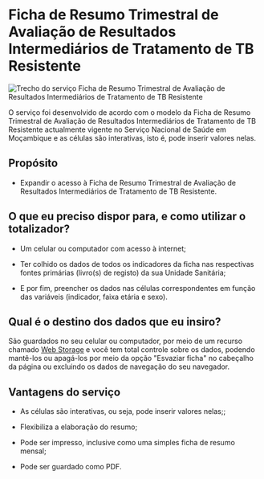 # Ficha de Resumo Trimestral de Avaliação de Resultados Intermediários de Tratamento de TB Resistente

![Trecho do serviço Ficha de Resumo Trimestral de Avaliação de Resultados Intermediários de Tratamento de TB Resistente](imagens/ficha-de-resumo-trimestral-de-avaliacao-de-resultados-intermediarios-de-tto-de-tb-resistente.png)

O serviço foi desenvolvido de acordo com o modelo da Ficha de Resumo Trimestral de Avaliação de Resultados Intermediários de Tratamento de TB Resistente actualmente vigente no Serviço Nacional de Saúde em Moçambique e as células são interativas, isto é, pode inserir valores nelas.


## Propósito

* Expandir o acesso à Ficha de Resumo Trimestral de Avaliação de Resultados Intermediários de Tratamento de TB Resistente.


## O que eu preciso dispor para, e como utilizar o totalizador?

* Um celular ou computador com acesso à internet;

* Ter colhido os dados de todos os indicadores da ficha nas respectivas fontes primárias (livro(s) de registo) da sua Unidade Sanitária;

* E por fim, preencher os dados nas células correspondentes em função das variáveis (indicador, faixa etária e sexo).


## Qual é o destino dos dados que eu insiro?

São guardados no seu celular ou computador, por meio de um recurso chamado [Web Storage](https://developer.mozilla.org/pt-BR/docs/Web/API/Web_Storage_API) e você tem total controle sobre os dados, podendo mantê-los ou apagá-los por meio da opção "Esvaziar ficha" no cabeçalho da página ou excluindo os dados de navegação do seu navegador.


## Vantagens do serviço

* As células são interativas, ou seja, pode inserir valores nelas;;

* Flexibiliza a elaboração do resumo;

* Pode ser impresso, inclusive como uma simples ficha de resumo mensal;

* Pode ser guardado como PDF.

